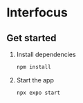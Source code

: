 # Interfocus

## Get started

1. Install dependencies

   ```bash
   npm install
   ```

2. Start the app

   ```bash
   npx expo start
   ```